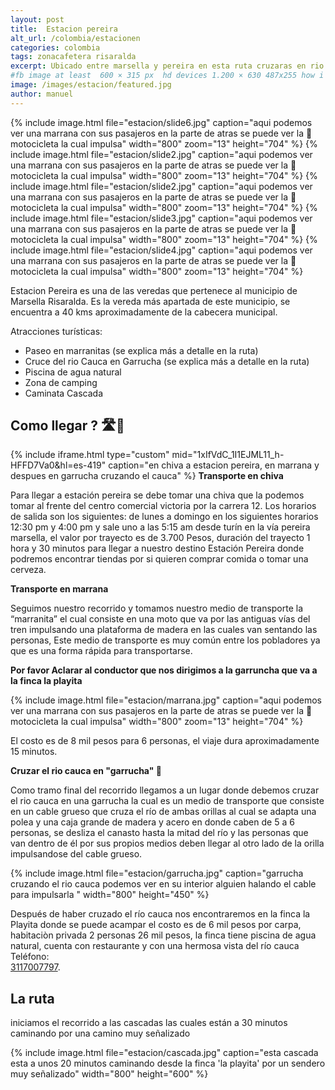 ```yaml
---
layout: post
title:  Estacion pereira
alt_url: /colombia/estacionen
categories: colombia 
tags: zonacafetera risaralda
excerpt: Ubicado entre marsella y pereira en esta ruta cruzaras en rio cauca en "garrucha" y recorreras unas antiguas vias de tren montando una "marranita", ademas podras descubrir una linda cascada despues de una caminata corta
#fb image at least  600 × 315 px  hd devices 1.200 × 630 487x255 how i see it
image: /images/estacion/featured.jpg
author: manuel
---
```

<amp-carousel 
    width="800"
    height="600"
    layout="responsive"
    type="slides"
    autoplay
    delay="2000">
    {% include image.html 
        file="estacion/slide6.jpg" 
        caption="aqui podemos ver una marrana con sus pasajeros en la parte de atras se puede ver la 🛵 motocicleta la cual impulsa"
        width="800"
        zoom="13"
        height="704"
    %} 
     {% include image.html 
        file="estacion/slide2.jpg" 
        caption="aqui podemos ver una marrana con sus pasajeros en la parte de atras se puede ver la 🛵 motocicleta la cual impulsa"
        width="800"
        zoom="13"
        height="704"
    %} 
     {% include image.html 
        file="estacion/slide2.jpg" 
        caption="aqui podemos ver una marrana con sus pasajeros en la parte de atras se puede ver la 🛵 motocicleta la cual impulsa"
        width="800"
        zoom="13"
        height="704"
    %} 
     {% include image.html 
        file="estacion/slide3.jpg" 
        caption="aqui podemos ver una marrana con sus pasajeros en la parte de atras se puede ver la 🛵 motocicleta la cual impulsa"
        width="800"
        zoom="13"
        height="704"
    %} 
     {% include image.html 
        file="estacion/slide4.jpg" 
        caption="aqui podemos ver una marrana con sus pasajeros en la parte de atras se puede ver la 🛵 motocicleta la cual impulsa"
        width="800"
        zoom="13"
        height="704"
    %} 
</amp-carousel>

Estacion Pereira es una de las veredas que pertenece al municipio de Marsella Risaralda. Es la vereda más apartada de este municipio, se encuentra a 40 kms aproximadamente de la cabecera municipal.
 
Atracciones turísticas:
- Paseo en marranitas (se explica más a detalle en la ruta)
- Cruce del rio Cauca en Garrucha (se explica más a detalle en la ruta)
- Piscina de agua natural
- Zona de camping
- Caminata Cascada

## Como llegar ? 🛣🚌

{% include iframe.html
    type="custom"
    mid="1xIfVdC_1I1EJML11_h-HFFD7Va0&hl=es-419"
    caption="en chiva a estacion pereira, en marrana y despues en garrucha cruzando el cauca"
%}
 __Transporte en chiva__

Para llegar a estación pereira se debe tomar una chiva que la podemos tomar al frente del centro comercial victoria por la carrera 12. Los horarios de salida son los siguientes: de lunes a domingo en los siguientes horarios 12:30 pm y 4:00 pm y sale uno a las 5:15 am desde turín en la vía pereira marsella, el valor por trayecto es de 3.700 Pesos, duración del trayecto 1 hora y 30 minutos para llegar a nuestro destino Estación Pereira donde podremos encontrar tiendas por si quieren comprar comida o tomar una cerveza.


__Transporte en marrana__

Seguimos nuestro recorrido y tomamos nuestro medio de transporte la “marranita” el cual consiste en una moto que va por las antiguas vías del tren impulsando una plataforma de madera en las cuales van sentando las personas, Este medio de transporte es muy común entre los pobladores ya que es una forma rápida para transportarse.

**Por favor Aclarar al conductor que nos dirigimos a la garruncha que va a la finca la playita**

{% include image.html 
   file="estacion/marrana.jpg" 
   caption="aqui podemos ver una marrana con sus pasajeros en la parte de atras se puede ver la 🛵 motocicleta la cual impulsa"
   width="800"
   zoom="13"
   height="704"
%} 

El costo es de 8 mil pesos para 6 personas, el viaje dura aproximadamente 15 minutos.

__Cruzar el rio cauca en "garrucha" 🚡__

Como tramo final del recorrido llegamos a un lugar donde debemos cruzar el rio cauca en una garrucha la cual es un medio de transporte que consiste en un cable grueso que cruza el río de ambas orillas al cual se adapta una polea y una caja grande de madera y acero en donde caben de 5 a 6 personas, se desliza el canasto hasta la mitad del río y las personas que van dentro de él por sus propios medios deben llegar al otro lado de la orilla impulsandose del cable grueso.


{% include image.html 
   file="estacion/garrucha.jpg" 
   caption="garrucha cruzando el rio cauca podemos ver en su interior alguien halando el cable para impulsarla "
   width="800"
   height="450"
%} 

Después de haber cruzado el río cauca nos encontraremos en la finca la Playita donde se puede acampar el costo es de 6 mil pesos por carpa, habitaciòn privada 2 personas 26 mil pesos, la finca tiene piscina de agua natural, cuenta con restaurante y con una hermosa vista del río cauca Teléfono:  
<a href="tel:+573117007797">3117007797</a>.

## La ruta

iniciamos el recorrido a las cascadas las cuales están a 30 minutos caminando por una camino muy señalizado 

{% include image.html 
   file="estacion/cascada.jpg" 
   caption="esta cascada esta a unos 20 minutos caminando desde la finca 'la playita' por un sendero muy señalizado"
   width="800"
   height="600"
%} 





